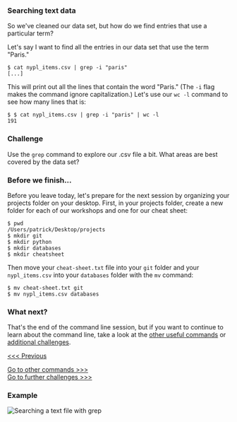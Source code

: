 ### Searching text data

So we've cleaned our data set, but how do we find entries that use a particular term? 

Let's say I want to find all the entries in our data set that use the term "Paris."

```
$ cat nypl_items.csv | grep -i "paris"
[...]
```

This will print out all the lines that contain the word "Paris." (The `-i` flag makes the command ignore capitalization.) Let's use our `wc -l` command to see how many lines that is:

```
$ $ cat nypl_items.csv | grep -i "paris" | wc -l
191
```

### Challenge

Use the `grep` command to explore our .csv file a bit. What areas are best covered by the data set?

### Before we finish...

Before you leave today, let's prepare for the next session by organizing your projects folder on your desktop. First, in your projects folder, create a new folder for each of our workshops and one for our cheat sheet:

```
$ pwd
/Users/patrick/Desktop/projects
$ mkdir git
$ mkdir python
$ mkdir databases
$ mkdir cheatsheet
```

Then move your `cheat-sheet.txt` file into your `git` folder and your `nypl_items.csv` into your `databases` folder with the `mv` command:

```
$ mv cheat-sheet.txt git
$ mv nypl_items.csv databases
```

### What next?

That's the end of the command line session, but if you want to continue to learn about the command line, take a look at the [other useful commands](other-commands.md) or [additional challenges](challenges.md).

[<<< Previous](data.md)

[Go to other commands >>>](other-commands.md)  
[Go to further challenges >>>](challenges.md)  

### Example

![Searching a text file with grep](grep.gif)




